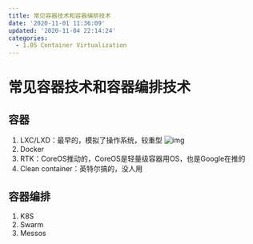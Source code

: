 ```yaml
---
title: 常见容器技术和容器编排技术
date: '2020-11-01 11:36:09'
updated: '2020-11-04 22:14:24'
categories:
  - 1.05 Container Virtualization
---
```

# 常见容器技术和容器编排技术

## 容器

1.  LXC/LXD：最早的，模拟了操作系统，较重型 
   ![img](https://raw.githubusercontent.com/furrybear/res/master/img/20190304151401.png)
2.  Docker
3.  RTK：CoreOS推动的，CoreOS是轻量级容器用OS，也是Google在推的
4.  Clean container：英特尔搞的，没人用



## 容器编排

1.  K8S
2.  Swarm
3.  Messos
